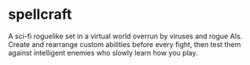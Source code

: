 # spellcraft
A sci-fi roguelike set in a virtual world overrun by viruses and rogue AIs. Create and rearrange custom abilities before every fight, then test them against intelligent enemies who slowly learn how you play.
